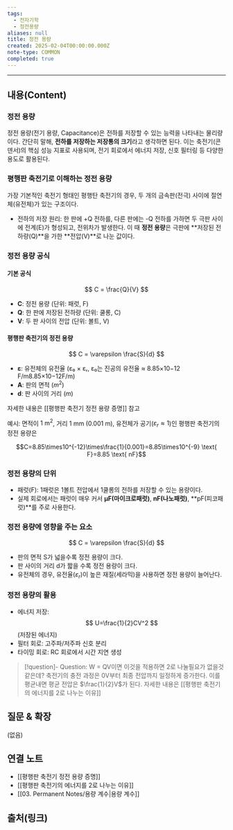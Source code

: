 ```yaml
---
tags:
  - 전자기학
  - 정전용량
aliases: null
title: 정전 용량
created: 2025-02-04T00:00:00.000Z
note-type: COMMON
completed: true
---
```


---

## 내용(Content)

### 정전 용량

정전 용량(전기 용량, Capacitance)은 전하를 저장할 수 있는 능력을 나타내는 물리량이다. 간단히 말해, **전하를 저장하는 저장통의 크기**라고 생각하면 된다. 이는 축전기(콘덴서)의 핵심 성능 지표로 사용되며, 전기 회로에서 에너지 저장, 신호 필터링 등 다양한 용도로 활용된다.

### 평행판 축전기로 이해하는 정전 용량

가장 기본적인 축전기 형태인 평행탄 축전기의 경우, 두 개의 금속판(전극) 사이에 절연체(유전체)가 있는 구조이다. 

- 전하의 저장 원리:
  한 판에 +Q 전하를, 다른 판에는 -Q 전하를 가하면 두 극판 사이에 전계(E)가 형성되고, 전위차가 발생한다. 이 때 **정전 용량**은 극판에 **저장된 전하량(Q)**을 가한 **전압(V)**로 나눈 값이다.


### 정전 용량 공식

#### 기본 공식

$$
C = \frac{Q}{V}
$$

- **C**: 정전 용량 (단위: 패럿, F)
- **Q**: 한 판에 저장된 전하량 (단위: 쿨롱, C)
- **V**: 두 판 사이의 전압 (단위: 볼트, V)

#### 평행판 축전기의 정전 용량

$$
C = \varepsilon \frac{S}{d}
$$

- **ε**: 유전체의 유전율 (ε₀ × εᵣ, ε₀는 진공의 유전율 ≈ 8.85×10−12 F/m8.85×10−12F/m)
- **A**: 판의 면적 ($m^{2}$)
- **d**: 판 사이의 거리 ($m$)

자세한 내용은 [[평행판 축전기 정전 용량 증명]] 참고


예시:
면적이 $1 \text{ m}^2$, 거리 $1 \text{ mm}$ ($0.001 \text{ m}$), 유전체가 공기($\varepsilon_r \approx 1$)인 평행판 축전기의 정전 용량은

$$C=8.85\times10^{-12}\times\frac{1}{0.001}=8.85\times10^{-9} \text{ F}=8.85 \text{ nF}$$

### 정전 용량의 단위

- 패럿(F): 1패럿은 1볼트 전압에서 1쿨롱의 전하를 저장할 수 있는 용량이다.
- 실제 회로에서는 패럿이 매우 커서 **μF(마이크로패럿)**, **nF(나노패럿)**, **pF(피코패럿)**를 주로 사용한다.


### 정전 용량에 영향을 주는 요소

$$
C = \varepsilon \frac{S}{d}
$$

- 판의 면적 S가 넓을수록 정전 용량이 크다.
- 판 사이의 거리 d가 짧을 수록 정전 용량이 크다.
- 유전체의 경우, 유전율($\varepsilon_{r}$)이 높은 재질(세라믹)을 사용하면 정전 용량이 늘어난다.


### 정전 용량의 활용

- 에너지 저장: $$
 U=\frac{1}{2}CV^2
$$
(저장된 에너지)
- 필터 회로: 고주파/저주파 신호 분리
- 타이밍 회로: RC 회로에서 시간 지연 생성

>[!question]- Question: W = QV이면 이것을 적용하면 2로 나눌필요가 없을것 같은데?
>축전기의 충전 과정은 0V부터 최종 전압까지 일정하게 증가한다. 이를 평균내면 평균 전압은 $\frac{1}{2}V$가 된다. 자세한 내용은 [[평행판 축전기의 에너지를 2로 나누는 이유]]

## 질문 & 확장

(없음)

## 연결 노트

- [[평행판 축전기 정전 용량 증명]]
- [[평행판 축전기의 에너지를 2로 나누는 이유]]
- [[03. Permanent Notes/용량 계수|용량 계수]]
## 출처(링크)





